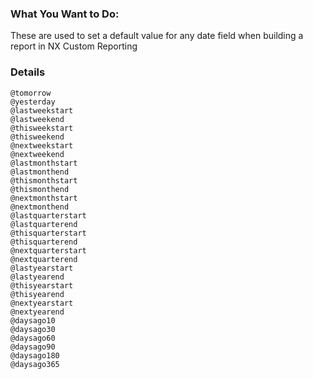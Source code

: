 ### What You Want to Do:

These are used to set a default value for any date field when building a report in NX Custom Reporting

### Details
```@today 
@tomorrow 
@yesterday
@lastweekstart 
@lastweekend
@thisweekstart 
@thisweekend 
@nextweekstart 
@nextweekend
@lastmonthstart 
@lastmonthend 
@thismonthstart 
@thismonthend 
@nextmonthstart 
@nextmonthend
@lastquarterstart 
@lastquarterend 
@thisquarterstart
@thisquarterend 
@nextquarterstart 
@nextquarterend
@lastyearstart 
@lastyearend 
@thisyearstart 
@thisyearend 
@nextyearstart 
@nextyearend
@daysago10 
@daysago30 
@daysago60 
@daysago90 
@daysago180 
@daysago365
```

